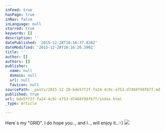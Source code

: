 ```yaml
---
inFeed: true
hasPage: true
inNav: false
inLanguage: null
starred: true
keywords: []
description: ''
datePublished: '2015-12-28T10:16:37.828Z'
dateModified: '2015-12-28T10:16:26.390Z'
title: ''
author: []
authors: []
publisher:
  name: null
  domain: null
  url: null
  favicon: null
sourcePath: _posts/2015-12-28-bde5ff2f-fa24-4c9c-a753-d7468f98f67f.md
published: true
url: bde5ff2f-fa24-4c9c-a753-d7468f98f67f/index.html
_type: Article

---
```

Here´s my "GRID". I do hope you.., and I.., will enjoy it..:-)
![](https://the-grid-user-content.s3-us-west-2.amazonaws.com/ef561ed2-3156-4a73-af61-1d87e7e179a3.JPG)